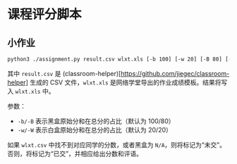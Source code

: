 # 课程评分脚本

## 小作业

```bash
python3 ./assignment.py result.csv wlxt.xls [-b 100] [-w 20] [-B 80] [-W 20]
```

其中 `result.csv` 是 (classroom-helper)[https://github.com/jiegec/classroom-helper] 生成的 CSV 文件，`wlxt.xls` 是网络学堂导出的作业成绩模板。结果将写入 `wlxt.xls` 中。

参数：

* `-b/-B` 表示黑盒原始分和在总分的占比（默认为 100/80）
* `-w/-W` 表示白盒原始分和在总分的占比（默认为 20/20）

如果 `wlxt.csv` 中找不到对应同学的分数，或者黑盒为 `N/A`，则将标记为“未交”。否则，将标记为“已交”，并相应给出分数和评语。
